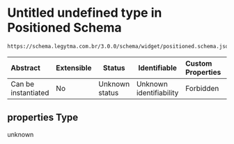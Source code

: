 # Untitled undefined type in Positioned Schema

```txt
https://schema.legytma.com.br/3.0.0/schema/widget/positioned.schema.json#/properties
```




| Abstract            | Extensible | Status         | Identifiable            | Custom Properties | Additional Properties | Access Restrictions | Defined In                                                                                 |
| :------------------ | ---------- | -------------- | ----------------------- | :---------------- | --------------------- | ------------------- | ------------------------------------------------------------------------------------------ |
| Can be instantiated | No         | Unknown status | Unknown identifiability | Forbidden         | Allowed               | none                | [positioned.schema.json\*](../schema/widget/positioned.schema.json) |

## properties Type

unknown
